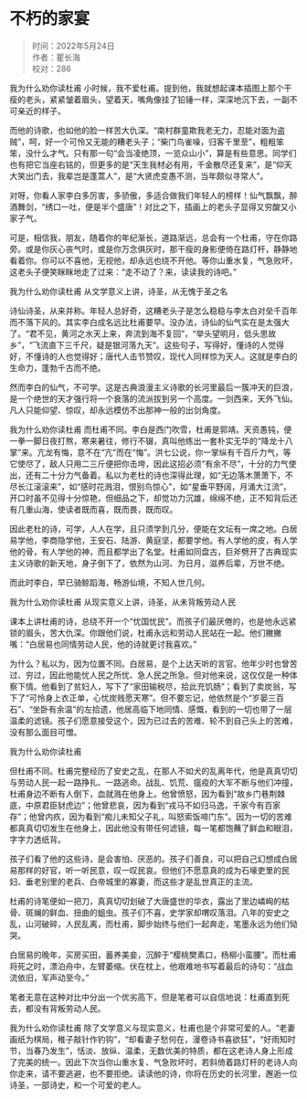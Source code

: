 
# 不朽的家宴

> 时间：2022年5月24日</br>
> 作者：瞿长海</br>
> 校对：286</br>

我为什么劝你读杜甫
小时候，我不爱杜甫。提到他，我就想起课本插图上那个干瘦的老头，紧紧皱着眉头，望着天，嘴角像挂了铅锤一样，深深地沉下去，一副不可亲近的样子。

而他的诗歌，也如他的脸一样苦大仇深。“南村群童欺我老无力，忍能对面为盗贼”，呵，好一个可怜又无能的糟老头子；“柴门鸟雀噪，归客千里至”，粗粗笨笨，没什么才气。只有那一句“会当凌绝顶，一览众山小”，算是有些意思。同学们也有把它当座右铭的，但更多的是“天生我材必有用，千金散尽还复来”，是“仰天大笑出门去，我辈岂是蓬蒿人”，是“大贤虎变愚不测，当年颇似寻常人”。

对呀，你看人家李白多厉害，多骄傲，多适合做我们年轻人的榜样！仙气飘飘，醉酒舞剑，“绣口一吐，便是半个盛唐”！对比之下，插画上的老头子显得又穷酸又小家子气。

可是，相信我，朋友，随着你的年纪渐长，道路渐远，总会有一个杜甫，守在你路旁。或是你灰心丧气时，或是你万念俱灰时，那干瘦的身影便倚在路灯杆，静静地看着你。你可以不喜他，无视他，却永远也绕不开他。等你山重水复，气急败坏，这老头子便笑眯眯地走了过来：“走不动了？来，读读我的诗吧。”

我为什么劝你读杜甫
从文学意义上讲，诗圣，从无愧于圣之名

诗仙诗圣，从来并称。年轻人总好奇，这糟老头子是怎么稳稳与李太白对垒千百年而不落下风的。其实李白成名远比杜甫要早。没办法，诗仙的仙气实在是太强大了。“君不见，黄河之水天上来，奔流到海不复回”，“举头望明月，低头思故乡”，“飞流直下三千尺，疑是银河落九天”。这些句子，写得好，懂诗的人觉得好，不懂诗的人也觉得好；唐代人击节赞叹，现代人同样惊为天人。这就是李白的生命力，蓬勃千古而不绝。

然而李白的仙气，不可学。这是古典浪漫主义诗歌的长河里最后一簇冲天的巨浪，是一个绝世的天才强行将一个衰落的流派拔到另一个高度。一剑西来，天外飞仙。凡人只能仰望、惊叹，却永远模仿不出那神一般的出剑角度。

我为什么劝你读杜甫
而杜甫不同。李白是西门吹雪，杜甫是郭靖。天资愚钝，便一拳一脚日夜打熬，寒来暑往，修行不辍，真叫他练出一套朴实无华的“降龙十八掌”来。亢龙有悔，意不在“亢”而在“悔”。洪七公说，你一掌纵有千百斤力气，等它使尽了，敌人只用二三斤便把你击垮，因此这招必须“有余不尽”，十分的力气使出，还有二十分力气备着。私以为老杜的诗也深得此理，如“无边落木萧萧下，不尽长江滚滚来”，如“感时花溅泪，恨别鸟惊心”，如“星垂平野阔，月涌大江流”，开口时虽不见得十分惊艳，但细品之下，却觉功力沉雄，绵绵不绝，正不知背后还有几重山海，使读者既而喜，既而畏，既而叹。

因此老杜的诗，可学，人人在学，且只须学到几分，便能在文坛有一席之地。白居易学他，李商隐学他，王安石、陆游、黄庭坚，都要学他。有人学他的皮，有人学他的骨，有人学他的神，而且都学出了名堂。杜甫如同盘古，巨斧劈开了古典现实主义诗歌的新天地，身子倒下了，依然为山河、为日月，滋养后辈，万世不绝。

而此时李白，早已骑鲸蹈海，畅游仙境，不知人世几何。

我为什么劝你读杜甫
从现实意义上讲，诗圣，从未背叛劳动人民

课本上讲杜甫的诗，总绕不开一个“忧国忧民”。而孩子们最厌倦的，也是他永远紧锁的眉头，苦大仇深。你跟他们说，杜甫永远和劳动人民站在一起。他们撇撇嘴：“白居易也同情劳动人民，他的诗就更讨我喜欢。”

为什么？私以为，因为位置不同。白居易，是个上达天听的言官。他年少时也曾苦过、穷过，因此他能忧人民之所忧、急人民之所急。但对他来说，这仅仅是一种体察下情。他看到了贫妇人，写下了“家田输税尽，拾此充饥肠”；看到了卖炭翁，写下了“可怜身上衣正单，心忧炭贱愿天寒”。但不要忘记，他依然是个“岁晏三百石”、“坐卧有余温”的左拾遗，他居高临下地同情、感慨，看到的一切也带了一层温柔的滤镜。孩子们愿意接受这个，因为已过去的苦难、轮不到自己头上的苦难，没有那么面目可憎。

我为什么劝你读杜甫


但杜甫不同。杜甫完整经历了安史之乱，在那人不如犬的乱离年代，他是真真切切与劳动人民一起一路挣扎、一路逃命。战乱、饥荒、瘟疫的大军不断与他们冲撞，杜甫身边不断有人倒下，血就溅在他身上。他曾愤怒，因为看到“故乡门巷荆棘底，中原君臣豺虎边”；他曾悲哀，因为看到“戎马不如归马逸，千家今有百家存”；他曾内疚，因为看到“痴儿未知父子礼，叫怒索饭啼门东”。因为一切的苦难都真真切切发生在他身上，因此他没有带任何滤镜，每一笔都饱蘸了鲜血和眼泪，字字力透纸背。

孩子们看了他的这些诗，是会害怕、厌恶的。孩子们善良，可以把自己幻想成白居易那样的好官，听一听民意，叹一叹民哀。但他们不愿意真的成为石壕吏里的民妇、垂老别里的老兵、白帝城里的寡妻，而这些才是乱世真正的主流。

杜甫的诗笔便如一把刀，真真切切划破了大唐盛世的华衣，露出了里边嶙峋的枯骨、斑斓的鲜血、扭曲的蛆虫。孩子们不喜，史学家却喟叹落泪。八年的安史之乱，山河破碎，人民乱离，而杜甫，脚步始终与他们一起奔走，笔墨永远为他们恸哭。

白居易的晚年，买房买田，蓄养美妾，沉醉于“樱桃樊素口，杨柳小蛮腰”。而杜甫将死之时，漂泊舟中，左臂萎缩。伏在枕上，他艰难地书写着最后的诗句：“战血流依旧，军声动至今。”

笔者无意在这种对比中分出一个优劣高下，但是笔者可以自信地说：杜甫直到死去，都没有背叛劳动人民。

我为什么劝你读杜甫
除了文学意义与现实意义，杜甫也是个非常可爱的人。“老妻画纸为棋局，稚子敲针作钓钩”，“却看妻子愁何在，漫卷诗书喜欲狂”，“好雨知时节，当春乃发生”，恬淡、放纵、温柔，无数优美的特质，都在这老诗人身上形成了完美的统一。因此下次当你山重水复、气急败坏时，若斜倚着路灯杆的老诗人向你走来，请不要逃避，也不要拒绝。读读他的诗，你将在历史的长河里，邂逅一位诗圣，一部诗史，和一个可爱的老人。
